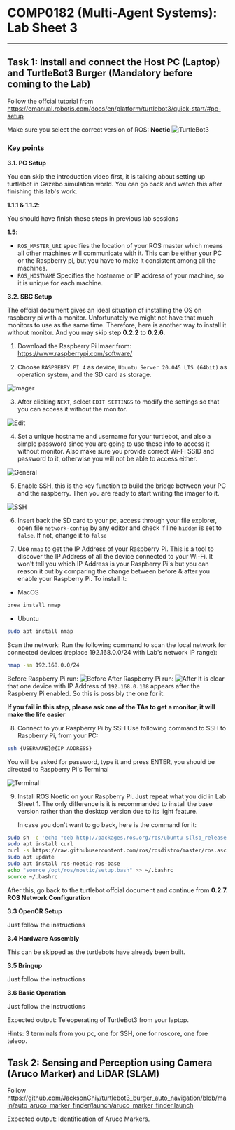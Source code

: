 # COMP0182 (Multi-Agent Systems): Lab Sheet 3

----------------------------------------------------------------------------------------------------------------------------------------------------------------------------------------------------------------------------

## Task 1: Install and connect the Host PC (Laptop) and TurtleBot3 Burger (Mandatory before coming to the Lab)
Follow the offcial tutorial from
https://emanual.robotis.com/docs/en/platform/turtlebot3/quick-start/#pc-setup

Make sure you select the correct version of ROS: **Noetic**
![TurtleBot3](/Week_03/img/noetic.png)

### Key points

**3.1. PC Setup**

You can skip the introduction video first, it is talking about setting up turtlebot in Gazebo simulation world. You can go back and watch this after finishing this lab's work.


**1.1.1 & 1.1.2**: 

You should have finish these steps in previous lab sessions


**1.5**: 

- `ROS_MASTER_URI` specifies the location of your ROS master which means  all other machines will communicate with it. This can be either your PC or the Raspberry pi, but you have to make it consistent among all the machines.
- `ROS_HOSTNAME` Specifies the hostname or IP address of your machine, so it is unique for each machine.

**3.2. SBC Setup**

The offcial document gives an ideal situation of installing the OS on raspberry pi with a monitor. Unfortunately we might not have that much monitors to use as the same time. Therefore, here is another way to install it without monitor. And you may skip step **0.2.2** to **0.2.6**.

1. Download the Raspberry Pi Imaer from:
https://www.raspberrypi.com/software/

2. Choose `RASPBERRY PI 4` as device, `Ubuntu Server 20.045 LTS (64bit)` as operation system, and the SD card as storage.

![Imager](/Week_03/img/imager_0.png)

3. After clicking `NEXT`, select `EDIT SETTINGS` to modify the settings so that you can access it without the monitor.

![Edit](/Week_03/img/imager_1.png)

4. Set a unique hostname and username for your turtlebot, and also a simple password since you are going to use these info to access it without monitor. Also make sure you provide correct Wi-Fi SSID and password to it, otherwise you will not be able to access either.

![General](/Week_03/img/General.png)

5. Enable SSH, this is the key function to build the bridge between your PC and the raspberry. Then you are ready to start writing the imager to it.

![SSH](/Week_03/img/ssh.png)

6. Insert back the SD card to your pc, access through your file explorer, open file `network-config` by any editor and check if line `hidden` is set to `false`. If not, change it to `false`

7. Use `nmap` to get the IP Address of your Raspberry Pi. This is a tool to discover the IP Address of all the device connected to your Wi-Fi. It won't tell you which IP Address is your Raspberry Pi's but you can reason it out by comparing the change between before & after you enable your Raspberry Pi. To install it:

- MacOS
```bash
brew install nmap
```
- Ubuntu
```bash
sudo apt install nmap
```
Scan the network: Run the following command to scan the local network for connected devices (replace 192.168.0.0/24 with Lab's network IP range):
```bash
nmap -sn 192.168.0.0/24
```
Before Raspberry Pi run:
![Before](/Week_03/img/nmap1.png)
After Raspberry Pi run:
![After](/Week_03/img/nmap2.png)
It is clear that one device with IP Address of `192.168.0.108` appears after the Raspberry Pi enabled. So this is possibly the one for it.

**If you fail in this step, please ask one of the TAs to get a monitor, it will make the life easier**

8. Connect to your Raspberry Pi by SSH
Use following command to SSH to Raspberry Pi, from your PC:
```bash
ssh {USERNAME}@{IP ADDRESS}
```
You will be asked for password, type it and press ENTER, you should be directed to Raspberry Pi's Terminal

![Terminal](/Week_03/img/piterminal.png)

9. Install ROS Noetic on your Raspberry Pi. Just repeat what you did in Lab Sheet 1. The only difference is it is recommanded to install the base version rather than the desktop version due to its light feature.

    In case you don't want to go back, here is the command for it:
```bash
sudo sh -c 'echo "deb http://packages.ros.org/ros/ubuntu $(lsb_release -sc) main" > /etc/apt/sources.list.d/ros-latest.list'
sudo apt install curl
curl -s https://raw.githubusercontent.com/ros/rosdistro/master/ros.asc | sudo apt-key add -
sudo apt update
sudo apt install ros-noetic-ros-base
echo "source /opt/ros/noetic/setup.bash" >> ~/.bashrc
source ~/.bashrc
```


After this, go back to the turtlebot offcial document and continue from **0.2.7. ROS Network Configuration**

**3.3 OpenCR Setup**

Just follow the instructions

**3.4 Hardware Assembly**

This can be skipped as the turtlebots have already been built.

**3.5 Bringup**

Just follow the instructions

**3.6 Basic Operation**

Just follow the instructions

Expected output:
Teleoperating of TurtleBot3 from your laptop.

Hints: 3 terminals from you pc, one for SSH, one for roscore, one fore teleop.

## Task 2: Sensing and Perception using Camera (Aruco Marker) and LiDAR (SLAM)
Follow https://github.com/JacksonChiy/turtlebot3_burger_auto_navigation/blob/main/auto_aruco_marker_finder/launch/aruco_marker_finder.launch

Expected output:
Identification of Aruco Markers.






